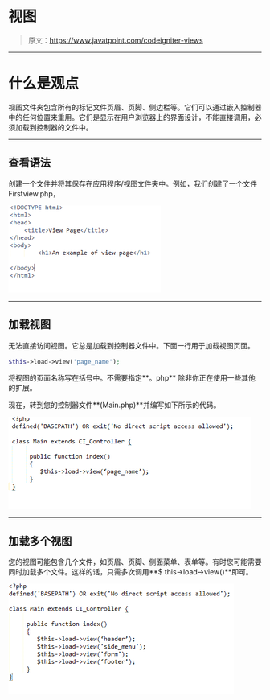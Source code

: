 # 视图

> 原文：<https://www.javatpoint.com/codeigniter-views>

* * *

# 什么是观点

视图文件夹包含所有的标记文件页眉、页脚、侧边栏等。它们可以通过嵌入控制器中的任何位置来重用。它们是显示在用户浏览器上的界面设计，不能直接调用，必须加载到控制器的文件中。

* * *

## 查看语法

创建一个文件并将其保存在应用程序/视图文件夹中。例如，我们创建了一个文件 Firstview.php，

![Codeignter views 1](img/cbf9174533e0b2de240409d059a4bdbc.png)

* * *

## 加载视图

无法直接访问视图。它总是加载到控制器文件中。下面一行用于加载视图页面。

```php
$this->load->view('page_name');

```

将视图的页面名称写在括号中。不需要指定**。php** 除非你正在使用一些其他的扩展。

现在，转到您的控制器文件**(Main.php)**并编写如下所示的代码。

![Codeigntor views 2](img/ef17196863360e2c681d88bad08080e2.png)

* * *

## 加载多个视图

您的视图可能包含几个文件，如页眉、页脚、侧面菜单、表单等。有时您可能需要同时加载多个文件。这样的话，只需多次调用**$ this->load->view()**即可。

![Codeignter views 3](img/60ad1d4a056c39f88b2f8caeb412078a.png)